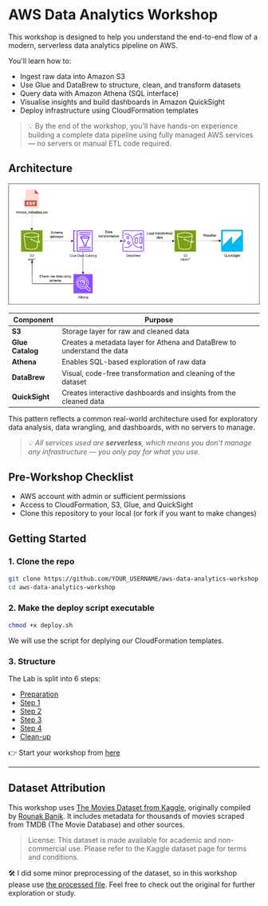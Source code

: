 # AWS Data Analytics Workshop

This workshop is designed to help you understand the end-to-end flow of a modern, serverless data analytics pipeline on AWS.

You'll learn how to:

- Ingest raw data into Amazon S3
- Use Glue and DataBrew to structure, clean, and transform datasets
- Query data with Amazon Athena (SQL interface)
- Visualise insights and build dashboards in Amazon QuickSight
- Deploy infrastructure using CloudFormation templates

> 💡 By the end of the workshop, you'll have hands-on experience building a complete data pipeline using fully managed AWS services — no servers or manual ETL code required.

## Architecture

![architecture](./assets/architecture.drawio.png)

| Component        | Purpose                                                                 |
| ---------------- | ----------------------------------------------------------------------- |
| **S3**           | Storage layer for raw and cleaned data                                  |
| **Glue Catalog** | Creates a metadata layer for Athena and DataBrew to understand the data |
| **Athena**       | Enables SQL-based exploration of raw data                               |
| **DataBrew**     | Visual, code-free transformation and cleaning of the dataset            |
| **QuickSight**   | Creates interactive dashboards and insights from the cleaned data       |

This pattern reflects a common real-world architecture used for exploratory data analysis, data wrangling, and dashboards, with no servers to manage.

> 💡 *All services used are **serverless**, which means you don’t manage any infrastructure — you only pay for what you use.*

## Pre-Workshop Checklist

- AWS account with admin or sufficient permissions
- Access to CloudFormation, S3, Glue, and QuickSight
- Clone this repository to your local (or fork if you want to make changes)

## Getting Started

### 1. Clone the repo

```bash
git clone https://github.com/YOUR_USERNAME/aws-data-analytics-workshop.git
cd aws-data-analytics-workshop
```

### 2. Make the deploy script executable

```bash
chmod +x deploy.sh
```

We will use the script for deplying our CloudFormation templates.

### 3. Structure

The Lab is split into 6 steps:
- [Preparation](./steps/step0-prerequisites/README.md)
- [Step 1](./steps/step1-s3/README.md)
- [Step 2](./steps/step2-athena-glue/README.md)
- [Step 3](./steps/step3-databrew/README.md)
- [Step 4](./steps/step4-quicksight/README.md)
- [Clean-up](./steps/step5-cleanup/README.md)

👉 Start your workshop from [here](./steps/step0-prerequisites/README.md)

---

## Dataset Attribution

This workshop uses [The Movies Dataset from Kaggle](https://www.kaggle.com/datasets/rounakbanik/the-movies-dataset), originally compiled by [Rounak Banik](https://www.kaggle.com/rounakbanik).
It includes metadata for thousands of movies scraped from TMDB (The Movie Database) and other sources.

> License: This dataset is made available for academic and non-commercial use. Please refer to the Kaggle dataset page for terms and conditions.

🛠️ I did some minor preprocessing of the dataset, so in this workshop please use [the processed file](./data/movies_metadata.csv). Feel free to check out the original for further exploration or study.